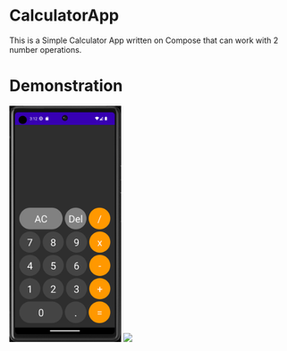 # CalculatorApp
This is a Simple Calculator App written on Compose that can work with 2 number operations.

# Demonstration

<img src="READMEImages/screen1.png" width="200"> <img src="READMEImages/videodemonstration.gif" width="180">
